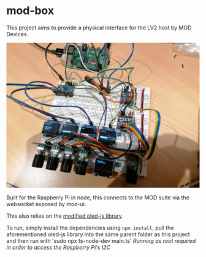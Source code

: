 # mod-box 
This project aims to provide a physical interface for the LV2 host by MOD Devices.

![rough photo](https://raw.githubusercontent.com/justinjxzhang/mod-box/main/mod-box-rough.jpg)

Built for the Raspberry Pi in node, this connects to the MOD suite via the websocket exposed by mod-ui. 

This also relies on the [modified oled-js library](https://github.com/justinjxzhang/oled-js)

To run, simply install the dependencies using `npm install`, pull the aforementioned oled-js library into the same parent folder as this project and then run with 'sudo npx ts-node-dev main.ts'
*Running as root required in order to access the Raspberry Pi's I2C*
